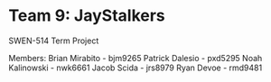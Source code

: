 # Team 9: JayStalkers
SWEN-514 Term Project

Members:
Brian Mirabito - bjm9265
Patrick Dalesio - pxd5295
Noah Kalinowski - nwk6661
Jacob Scida - jrs8979
Ryan Devoe - rmd9481
